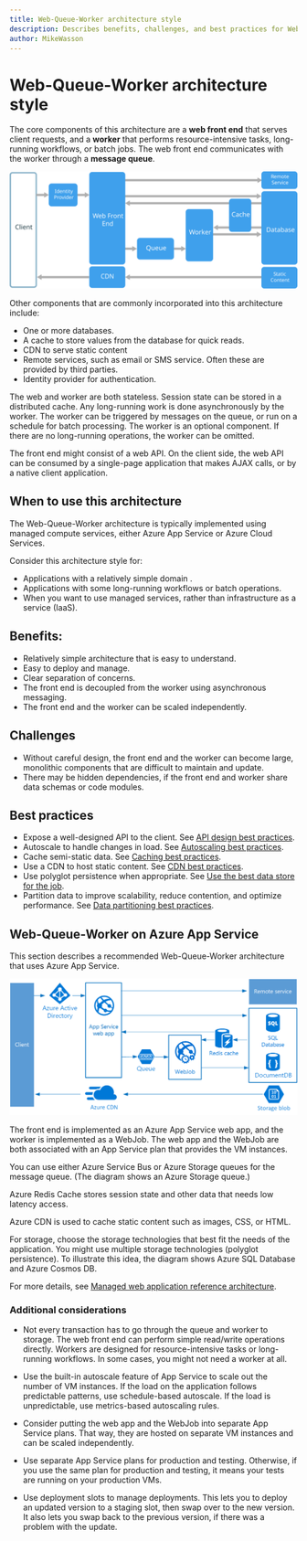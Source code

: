 ```yaml
---
title: Web-Queue-Worker architecture style
description: Describes benefits, challenges, and best practices for Web-Queue-Worker architectures on Azure
author: MikeWasson
---
```


# Web-Queue-Worker architecture style

The core components of this architecture are a **web front end** that serves client requests, and a **worker** that performs resource-intensive tasks, long-running workflows, or batch jobs.  The web front end communicates with the worker through a **message queue**.  

![](./images/web-queue-worker-logical.svg)

Other components that are commonly incorporated into this architecture include:

- One or more databases. 
- A cache to store values from the database for quick reads.
- CDN to serve static content
- Remote services, such as email or SMS service. Often these are provided by third parties.
- Identity provider for authentication.

The web and worker are both stateless. Session state can be stored in a distributed cache. Any long-running work is done asynchronously by the worker. The worker can be triggered by messages on the queue, or run on a schedule for batch processing. The worker is an optional component. If there are no long-running operations, the worker can be omitted.  

The front end might consist of a web API. On the client side, the web API can be consumed by a single-page application that makes AJAX calls, or by a native client application.

## When to use this architecture

The Web-Queue-Worker architecture is typically implemented using managed compute services, either Azure App Service or Azure Cloud Services. 

Consider this architecture style for:

- Applications with a relatively simple domain .
- Applications with some long-running workflows or batch operations.
- When you want to use managed services, rather than infrastructure as a service (IaaS).

## Benefits:

- Relatively simple architecture that is easy to understand.
- Easy to deploy and manage.
- Clear separation of concerns.
- The front end is decoupled from the worker using asynchronous messaging.
- The front end and the worker can be scaled independently.

## Challenges

- Without careful design, the front end and the worker can become large, monolithic components that are difficult to maintain and update.
- There may be hidden dependencies, if the front end and worker share data schemas or code modules. 

## Best practices

- Expose a well-designed API to the client. See [API design best practices][api-design].
- Autoscale to handle changes in load. See [Autoscaling best practices][autoscaling].
- Cache semi-static data. See [Caching best practices][caching].
- Use a CDN to host static content. See [CDN best practices][cdn].
- Use polyglot persistence when appropriate. See [Use the best data store for the job][polyglot].
- Partition data to improve scalability, reduce contention, and optimize performance. See [Data partitioning best practices][data-partition].


## Web-Queue-Worker on Azure App Service

This section describes a recommended Web-Queue-Worker architecture that uses Azure App Service. 

![](./images/web-queue-worker-physical.png)

The front end is implemented as an Azure App Service web app, and the worker is implemented as a WebJob. The web app and the WebJob are both associated with an App Service plan that provides the VM instances. 

You can use either Azure Service Bus or Azure Storage queues for the message queue. (The diagram shows an Azure Storage queue.)

Azure Redis Cache stores session state and other data that needs low latency access.

Azure CDN is used to cache static content such as images, CSS, or HTML.

For storage, choose the storage technologies that best fit the needs of the application. You might use multiple storage technologies (polyglot persistence). To illustrate this idea, the diagram shows Azure SQL Database and Azure Cosmos DB.  

For more details, see [Managed web application reference architecture][scalable-web-app].

### Additional considerations

- Not every transaction has to go through the queue and worker to storage. The web front end can perform simple read/write operations directly. Workers are designed for resource-intensive tasks or long-running workflows. In some cases, you might not need a worker at all.

- Use the built-in autoscale feature of App Service to scale out the number of VM instances. If the load on the application follows predictable patterns, use schedule-based autoscale. If the load is unpredictable, use metrics-based autoscaling rules.      

- Consider putting the web app and the WebJob into separate App Service plans. That way, they are hosted on separate VM instances and can be scaled independently. 

- Use separate App Service plans for production and testing. Otherwise, if you use the same plan for production and testing, it means your tests are running on your production VMs.

- Use deployment slots to manage deployments. This lets you to deploy an updated version to a staging slot, then swap over to the new version. It also lets you swap back to the previous version, if there was a problem with the update.

<!-- links -->

[api-design]: ../../best-practices/api-design.md
[autoscaling]: ../../best-practices/auto-scaling.md
[caching]: ../../best-practices/caching.md
[cdn]: ../../best-practices/cdn.md
[data-partition]: ../../best-practices/data-partitioning.md
[polyglot]: ../design-principles/use-the-best-data-store.md
[scalable-web-app]: ../../reference-architectures/managed-web-app/scalable-web-app.md